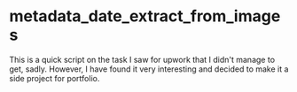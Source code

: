 # metadata_date_extract_from_images

This is a quick script on the task I saw for upwork that I didn't manage to get, sadly.
However, I have found it very interesting and decided to make it a side project for portfolio.

